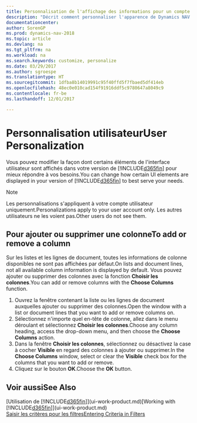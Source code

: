 ```yaml
---
title: Personnalisation de l'affichage des informations pour un compte utilisateur
description: "Décrit comment personnaliser l'apparence de Dynamics NAV pour votre compte d'utilisateur."
documentationcenter: 
author: SorenGP
ms.prod: dynamics-nav-2018
ms.topic: article
ms.devlang: na
ms.tgt_pltfrm: na
ms.workload: na
ms.search.keywords: customize, personalize
ms.date: 03/29/2017
ms.author: sgroespe
ms.translationtype: HT
ms.sourcegitcommit: 1dfba8b14019991c95f40ffd5f7fbaed5df414eb
ms.openlocfilehash: 48ec0e010cad154f91916ddf5c9780647a8049c9
ms.contentlocale: fr-be
ms.lasthandoff: 12/01/2017

---
```

# <a name="user-personalization"></a><span data-ttu-id="2cffe-103">Personnalisation utilisateur</span><span class="sxs-lookup"><span data-stu-id="2cffe-103">User Personalization</span></span>
<span data-ttu-id="2cffe-104">Vous pouvez modifier la façon dont certains éléments de l'interface utilisateur sont affichés dans votre version de [!INCLUDE[d365fin](includes/d365fin_md.md)] pour mieux répondre à vos besoins.</span><span class="sxs-lookup"><span data-stu-id="2cffe-104">You can change how certain UI elements are displayed in your version of [!INCLUDE[d365fin](includes/d365fin_md.md)] to best serve your needs.</span></span>

> [!NOTE]  
>   <span data-ttu-id="2cffe-105">Les personnalisations s'appliquent à votre compte utilisateur uniquement.</span><span class="sxs-lookup"><span data-stu-id="2cffe-105">Personalizations apply to your user account only.</span></span> <span data-ttu-id="2cffe-106">Les autres utilisateurs ne les voient pas.</span><span class="sxs-lookup"><span data-stu-id="2cffe-106">Other users do not see them.</span></span>

## <a name="to-add-or-remove-a-column"></a><span data-ttu-id="2cffe-107">Pour ajouter ou supprimer une colonne</span><span class="sxs-lookup"><span data-stu-id="2cffe-107">To add or remove a column</span></span>
<span data-ttu-id="2cffe-108">Sur les listes et les lignes de document, toutes les informations de colonne disponibles ne sont pas affichées par défaut.</span><span class="sxs-lookup"><span data-stu-id="2cffe-108">On lists and document lines, not all available column information is displayed by default.</span></span> <span data-ttu-id="2cffe-109">Vous pouvez ajouter ou supprimer des colonnes avec la fonction **Choisir les colonnes**.</span><span class="sxs-lookup"><span data-stu-id="2cffe-109">You can add or remove columns with the **Choose Columns** function.</span></span>

1. <span data-ttu-id="2cffe-110">Ouvrez la fenêtre contenant la liste ou les lignes de document auxquelles ajouter ou supprimer des colonnes.</span><span class="sxs-lookup"><span data-stu-id="2cffe-110">Open the window with a list or document lines that you want to add or remove columns on.</span></span>
2. <span data-ttu-id="2cffe-111">Sélectionnez n'importe quel en-tête de colonne, allez dans le menu déroulant et sélectionnez **Choisir les colonnes**.</span><span class="sxs-lookup"><span data-stu-id="2cffe-111">Choose any column heading, access the drop-down menu, and then choose the **Choose Columns** action.</span></span>
3. <span data-ttu-id="2cffe-112">Dans la fenêtre **Choisir les colonnes**, sélectionnez ou désactivez la case à cocher **Visible** en regard des colonnes à ajouter ou supprimer.</span><span class="sxs-lookup"><span data-stu-id="2cffe-112">In the **Choose Columns** window, select or clear the **Visible** check box for the columns that you want to add or remove.</span></span>
4. <span data-ttu-id="2cffe-113">Cliquez sur le bouton **OK**.</span><span class="sxs-lookup"><span data-stu-id="2cffe-113">Choose the **OK** button.</span></span>

## <a name="see-also"></a><span data-ttu-id="2cffe-114">Voir aussi</span><span class="sxs-lookup"><span data-stu-id="2cffe-114">See Also</span></span>
<span data-ttu-id="2cffe-115">[Utilisation de [!INCLUDE[d365fin](includes/d365fin_md.md)]](ui-work-product.md)</span><span class="sxs-lookup"><span data-stu-id="2cffe-115">[Working with [!INCLUDE[d365fin](includes/d365fin_md.md)]](ui-work-product.md)</span></span>  
[<span data-ttu-id="2cffe-116">Saisir les critères pour les filtres</span><span class="sxs-lookup"><span data-stu-id="2cffe-116">Entering Criteria in Filters</span></span>](ui-enter-criteria-filters.md)


